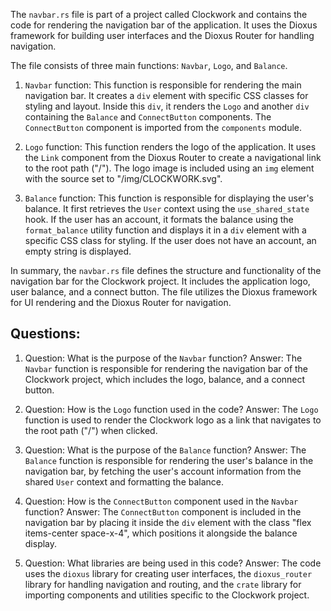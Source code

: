 
The `navbar.rs` file is part of a project called Clockwork and contains the code for rendering the navigation bar of the application. It uses the Dioxus framework for building user interfaces and the Dioxus Router for handling navigation.

The file consists of three main functions: `Navbar`, `Logo`, and `Balance`.

1. `Navbar` function:
   This function is responsible for rendering the main navigation bar. It creates a `div` element with specific CSS classes for styling and layout. Inside this `div`, it renders the `Logo` and another `div` containing the `Balance` and `ConnectButton` components. The `ConnectButton` component is imported from the `components` module.

2. `Logo` function:
   This function renders the logo of the application. It uses the `Link` component from the Dioxus Router to create a navigational link to the root path ("/"). The logo image is included using an `img` element with the source set to "/img/CLOCKWORK.svg".

3. `Balance` function:
   This function is responsible for displaying the user's balance. It first retrieves the `User` context using the `use_shared_state` hook. If the user has an account, it formats the balance using the `format_balance` utility function and displays it in a `div` element with a specific CSS class for styling. If the user does not have an account, an empty string is displayed.

In summary, the `navbar.rs` file defines the structure and functionality of the navigation bar for the Clockwork project. It includes the application logo, user balance, and a connect button. The file utilizes the Dioxus framework for UI rendering and the Dioxus Router for navigation.
## Questions: 
 1. Question: What is the purpose of the `Navbar` function?
   Answer: The `Navbar` function is responsible for rendering the navigation bar of the Clockwork project, which includes the logo, balance, and a connect button.

2. Question: How is the `Logo` function used in the code?
   Answer: The `Logo` function is used to render the Clockwork logo as a link that navigates to the root path ("/") when clicked.

3. Question: What is the purpose of the `Balance` function?
   Answer: The `Balance` function is responsible for rendering the user's balance in the navigation bar, by fetching the user's account information from the shared `User` context and formatting the balance.

4. Question: How is the `ConnectButton` component used in the `Navbar` function?
   Answer: The `ConnectButton` component is included in the navigation bar by placing it inside the `div` element with the class "flex items-center space-x-4", which positions it alongside the balance display.

5. Question: What libraries are being used in this code?
   Answer: The code uses the `dioxus` library for creating user interfaces, the `dioxus_router` library for handling navigation and routing, and the `crate` library for importing components and utilities specific to the Clockwork project.
    